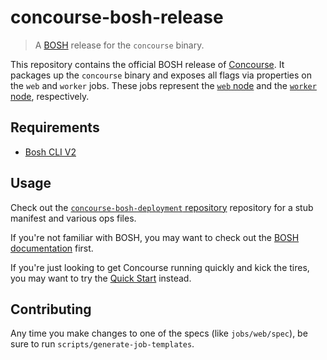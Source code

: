 # concourse-bosh-release

> A [BOSH](https://bosh.io) release for the `concourse` binary.

This repository contains the official BOSH release of
[Concourse](https://concourse-ci.org). It packages up the `concourse` binary
and exposes all flags via properties on the `web` and `worker` jobs. These jobs
represent the [`web` node](https://concourse-ci.org/concourse-web.html) and the
[`worker` node](https://concourse-ci.org/concourse-worker.html), respectively.


## Requirements

- [Bosh CLI V2](https://bosh.io/docs/cli-v2.html#install)


## Usage

Check out the [`concourse-bosh-deployment`
repository](https://github.com/concourse/concourse-bosh-deployment) repository
for a stub manifest and various ops files.

If you're not familiar with BOSH, you may want to check out the [BOSH
documentation](https://bosh.io/docs/) first.

If you're just looking to get Concourse running quickly and kick the tires, you
may want to try the [Quick Start](https://concourse-ci.org/install.html)
instead.

## Contributing

Any time you make changes to one of the specs (like `jobs/web/spec`), be sure
to run `scripts/generate-job-templates`.
